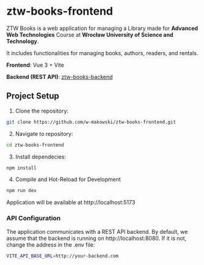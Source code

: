 # ztw-books-frontend

ZTW Books is a web application for managing a Library made for **Advanced Web Technologies** Course at **Wrocław University of Science and Technology**.

It includes functionalities for managing books, authors, readers, and rentals. 

**Frontend**: Vue 3 + Vite

**Backend (REST API)**: [ztw-books-backend](https://github.com/banacchini/ztw-books-backend)



## Project Setup

1. Clone the repository:

```sh
git clone https://github.com/w-makowski/ztw-books-frontend.git
```

2. Navigate to repository:

```sh
cd ztw-books-frontend
```

3. Install dependecies:

```sh
npm install
```

4. Compile and Hot-Reload for Development

```sh
npm run dev
```
Application will be available at http://localhost:5173 


### API Configuration

The application communicates with a REST API backend. By default, we assume that the backend is running on http://localhost:8080. If it is not, change the address in the .env file:

```sh
VITE_API_BASE_URL=http://your-backend.com
```
